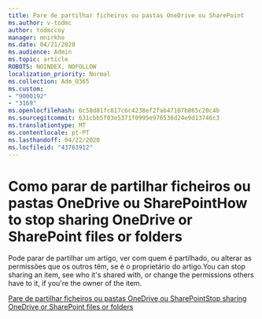 ```yaml
---
title: Pare de partilhar ficheiros ou pastas OneDrive ou SharePoint
ms.author: v-todmc
author: todmccoy
manager: mnirkhe
ms.date: 04/21/2020
ms.audience: Admin
ms.topic: article
ROBOTS: NOINDEX, NOFOLLOW
localization_priority: Normal
ms.collection: Adm_O365
ms.custom:
- "9000192"
- "3169"
ms.openlocfilehash: 6c58d81fc817c6c4238ef2fab47107b865c20c4b
ms.sourcegitcommit: 631cbb5f03e5371f0995e976536d24e9d13746c3
ms.translationtype: MT
ms.contentlocale: pt-PT
ms.lasthandoff: 04/22/2020
ms.locfileid: "43763912"
---
```

# <a name="how-to-stop-sharing-onedrive-or-sharepoint-files-or-folders"></a><span data-ttu-id="78519-102">Como parar de partilhar ficheiros ou pastas OneDrive ou SharePoint</span><span class="sxs-lookup"><span data-stu-id="78519-102">How to stop sharing OneDrive or SharePoint files or folders</span></span>

<span data-ttu-id="78519-103">Pode parar de partilhar um artigo, ver com quem é partilhado, ou alterar as permissões que os outros têm, se é o proprietário do artigo.</span><span class="sxs-lookup"><span data-stu-id="78519-103">You can stop sharing an item, see who it's shared with, or change the permissions others have to it, if you're the owner of the item.</span></span>

[<span data-ttu-id="78519-104">Pare de partilhar ficheiros ou pastas OneDrive ou SharePoint</span><span class="sxs-lookup"><span data-stu-id="78519-104">Stop sharing OneDrive or SharePoint files or folders</span></span>](https://support.office.com/article/stop-sharing-onedrive-or-sharepoint-files-or-folders-or-change-permissions-0a36470f-d7fe-40a0-bd74-0ac6c1e13323)